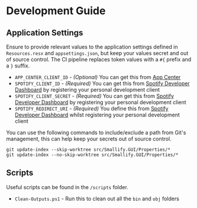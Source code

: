 # Development Guide

## Application Settings

Ensure to provide relevant values to the application settings defined in `Resources.resx` and `appsettings.json`, but keep your values secret and out of source control. The CI pipeline replaces token values with a `#{` prefix and a `}` suffix.

- `APP_CENTER_CLIENT_ID` - _(Optional)_ You can get this from [App Center](https://appcenter.ms/)
- `SPOTIFY_CLIENT_ID` - _(Required)_ You can get this from [Spotify Developer Dashboard](https://developer.spotify.com/dashboard/) by registering your personal development client
- `SPOTIFY_CLIENT_SECRET` - _(Required)_ You can get this from [Spotify Developer Dashboard](https://developer.spotify.com/dashboard/) by registering your personal development client
- `SPOTIFY_REDIRECT_URI` - _(Required)_ You define this from [Spotify Developer Dashboard](https://developer.spotify.com/dashboard/) whilst registering your personal development client

You can use the following commands to include/exclude a path from Git's management, this can help keep your secrets out of source control.

```shell
git update-index --skip-worktree src/Smallify.GUI/Properties/*
git update-index --no-skip-worktree src/Smallify.GUI/Properties/*
```

## Scripts

Useful scripts can be found in the `/scripts` folder.

- `Clean-Outputs.ps1` - Run this to clean out all the `bin` and `obj` folders